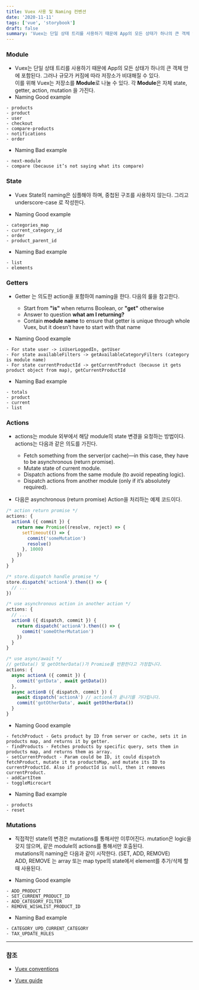 ```yaml
---
title: Vuex 사용 및 Naming 컨벤션
date: '2020-11-11'
tags: ['vue', 'storybook']
draft: false
summary: 'Vuex는 단일 상태 트리를 사용하기 때문에 App의 모든 상태가 하나의 큰 객체 안에 포함된다. 그러나 규모가 커짐에 따라 저장소가 비대해질 수 있다. 이를 위해 Vuex는 저장소를 Module로 나눌 수 있다. 각 Module은 자체 state, getter, action, mutation 을 가진다.'
---
```


### Module

- Vuex는 단일 상태 트리를 사용하기 때문에 App의 모든 상태가 하나의 큰 객체 안에 포함된다. 그러나 규모가 커짐에 따라 저장소가 비대해질 수 있다.<br />
  이를 위해 Vuex는 저장소를 **Module**로 나눌 수 있다. 각 **Module**은 자체 state, getter, action, mutation 을 가진다.
- Naming Good example

```
- products
- product
- user
- checkout
- compare-products
- notifications
- order
```

- Naming Bad example

```
- next-module
- compare (because it’s not saying what its compare)
```

### State

- Vuex State의 naming은 심플해야 하며, 중첩된 구조를 사용하지 않는다. 그리고 underscore-case 로 작성한다.

- Naming Good example

```
- categories_map
- current_category_id
- order
- product_parent_id
```

- Naming Bad example

```
- list
- elements
```

### Getters

- Getter 는 의도한 action을 포함하여 naming을 한다. 다음의 룰을 참고한다.

  - Start from **"is"** when returns Boolean, or **"get"** otherwise
  - Answer to question **what am I returning?**
  - Contain **module name** to ensure that getter is unique through whole Vuex, but it doesn’t have to start with that name

- Naming Good example

```
- For state user -> isUserLoggedIn, getUser
- For state availableFilters -> getAvailableCategoryFilters (category is module name)
- For state currentProductId -> getCurrentProduct (because it gets product object from map), getCurrentProductId
```

- Naming Bad example

```
- totals
- product
- current
- list
```

### Actions

- actions는 module 외부에서 해당 module의 state 변경을 요청하는 방법이다. actions는 다음과 같은 의도를 가진다.

  - Fetch something from the server(or cache)—in this case, they have to be asynchronous (return promise).
  - Mutate state of current module.
  - Dispatch actions from the same module (to avoid repeating logic).
  - Dispatch actions from another module (only if it’s absolutely required).

- 다음은 asynchronous (return promise) Action을 처리하는 예제 코드이다.

```js
/* action return promise */
actions: {
  actionA ({ commit }) {
    return new Promise((resolve, reject) => {
      setTimeout(() => {
        commit('someMutation')
        resolve()
      }, 1000)
    })
  }
}

/* store.dispatch handle promise */
store.dispatch('actionA').then(() => {
  // ...
})

/* use asynchronous action in another action */
actions: {
  // ...
  actionB ({ dispatch, commit }) {
    return dispatch('actionA').then(() => {
      commit('someOtherMutation')
    })
  }
}

/* use async/await */
// getData() 및 getOtherData()가 Promise를 반환한다고 가정합니다.
actions: {
  async actionA ({ commit }) {
    commit('gotData', await getData())
  },
  async actionB ({ dispatch, commit }) {
    await dispatch('actionA') // actionA가 끝나기를 기다립니다.
    commit('gotOtherData', await getOtherData())
  }
}
```

- Naming Good example

```
- fetchProduct - Gets product by ID from server or cache, sets it in products map, and returns it by getter.
- findProducts - Fetches products by specific query, sets them in products map, and returns them as array.
- setCurrentProduct - Param could be ID, it could dispatch fetchProduct, mutate it to productsMap, and mutate its ID to currentProductId. Also if productId is null, then it removes currentProduct.
- addCartItem
- toggleMicrocart
```

- Naming Bad example

```
- products
- reset
```

### Mutations

- 직접적인 state의 변경은 mutations를 통해서만 이루어진다. mutation은 logic을 갖지 않으며, 같은 module의 actions를 통해서만 호출된다.<br />
  mutations의 naming은 다음과 같이 시작한다. (SET, ADD, REMOVE)<br />
  ADD, REMOVE 는 array 또는 map type의 state에서 element를 추가/삭제 할때 사용된다.

- Naming Good example

```
- ADD_PRODUCT
- SET_CURRENT_PRODUCT_ID
- ADD_CATEGORY_FILTER
- REMOVE_WISHLIST_PRODUCT_ID
```

- Naming Bad example

```
- CATEGORY_UPD_CURRENT_CATEGORY
- TAX_UPDATE_RULES
```

---

### 참조

- [Vuex conventions](https://docs.vuestorefront.io/guide/vuex/vuex-conventions.html#module)

- [Vuex guide](https://vuex.vuejs.org/kr)
